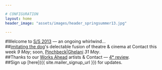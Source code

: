 ```yaml
---

# CONFIGURATION
layout: home
header_image: "assets/images/header_springsummer13.jpg"

---
```

#Welcome to [S/S 2013](/current/2013-springsummer/index.html) — an ongoing whirlwind...    
##[imitating the dog](/current/2013-springsummer/itd/index.html)'s delectable fusion of theatre & cinema at Contact this week *9 May*; soon, [Pinchbeck|Ghelani](/current/2013-springsummer/pinchbeckghelani/index.html) *31 May*.    
##Thanks to our [Works Ahead](/current/2013-worksahead/index.html) artists & Contact — [4* review](http://wos.im/109GIFV).    
##Sign up [here]({{ site.mailer_signup_url }}) for updates.
